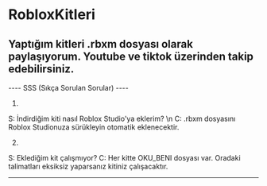 # RobloxKitleri
Yaptığım kitleri .rbxm dosyası olarak paylaşıyorum. Youtube ve tiktok üzerinden takip edebilirsiniz. 
----------------------------------------------------------------------------------------------------------------
---- SSS (Sıkça Sorulan Sorular) ----

1)
S: İndirdiğim kiti nasıl Roblox Studio'ya eklerim? \n
C: .rbxm dosyasını Roblox Studionuza sürükleyin otomatik eklenecektir.

2)
S: Eklediğim kit çalışmıyor?
C: Her kitte OKU_BENI dosyası var. Oradaki talimatları eksiksiz yaparsanız kitiniz çalışacaktır.

----------------------------------------------------------------------------------------------------------------
